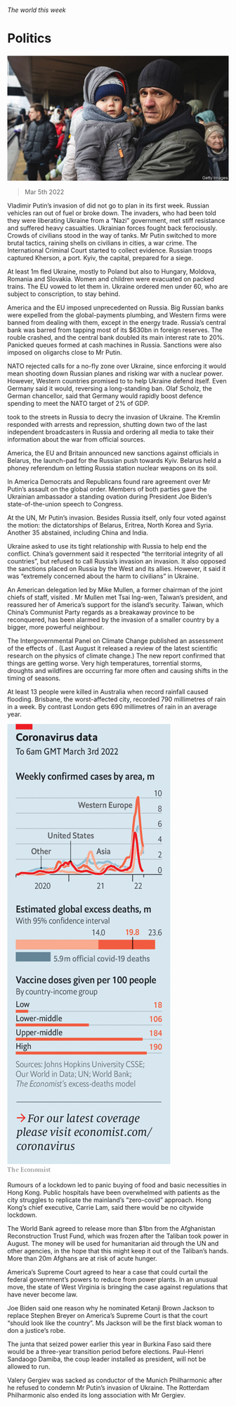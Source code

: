 ###### The world this week

# Politics 

#####  

![image](images/20220305_WWP001_0.jpg) 

> Mar 5th 2022 

Vladimir Putin’s invasion of  did not go to plan in its first week. Russian vehicles ran out of fuel or broke down. The invaders, who had been told they were liberating Ukraine from a “Nazi” government, met stiff resistance and suffered heavy casualties. Ukrainian forces fought back ferociously. Crowds of civilians stood in the way of tanks. Mr Putin switched to more brutal tactics, raining shells on civilians in cities, a war crime. The International Criminal Court started to collect evidence. Russian troops captured Kherson, a port. Kyiv, the capital, prepared for a siege.


At least 1m  fled Ukraine, mostly to Poland but also to Hungary, Moldova, Romania and Slovakia. Women and children were evacuated on packed trains. The EU vowed to let them in. Ukraine ordered men under 60, who are subject to conscription, to stay behind.

America and the EU imposed unprecedented  on Russia. Big Russian banks were expelled from the global-payments plumbing, and Western firms were banned from dealing with them, except in the energy trade. Russia’s central bank was barred from tapping most of its $630bn in foreign reserves. The rouble crashed, and the central bank doubled its main interest rate to 20%. Panicked queues formed at cash machines in Russia. Sanctions were also imposed on oligarchs close to Mr Putin.

NATO rejected calls for a no-fly zone over Ukraine, since enforcing it would mean shooting down Russian planes and risking war with a nuclear power. However, Western countries promised to  to help Ukraine defend itself. Even Germany said it would, reversing a long-standing ban. Olaf Scholz, the German chancellor, said that Germany would rapidly boost defence spending to meet the NATO target of 2% of GDP.

took to the streets in Russia to decry the invasion of Ukraine. The Kremlin responded with arrests and repression, shutting down two of the last independent broadcasters in Russia and ordering all media to take their information about the war from official sources.

America, the EU and Britain announced new sanctions against officials in Belarus, the launch-pad for the Russian push towards Kyiv. Belarus held a phoney referendum on letting Russia station nuclear weapons on its soil.

In America Democrats and Republicans found rare agreement over Mr Putin’s assault on the global order. Members of both parties gave the Ukrainian ambassador a standing ovation during President Joe Biden’s state-of-the-union speech to Congress.

At the UN,  Mr Putin’s invasion. Besides Russia itself, only four voted against the motion: the dictatorships of Belarus, Eritrea, North Korea and Syria. Another 35 abstained, including China and India.

Ukraine asked  to use its tight relationship with Russia to help end the conflict. China’s government said it respected “the territorial integrity of all countries”, but refused to call Russia’s invasion an invasion. It also opposed the sanctions placed on Russia by the West and its allies. However, it said it was “extremely concerned about the harm to civilians” in Ukraine.

An American delegation led by Mike Mullen, a former chairman of the joint chiefs of staff, visited . Mr Mullen met Tsai Ing-wen, Taiwan’s president, and reassured her of America’s support for the island’s security. Taiwan, which China’s Communist Party regards as a breakaway province to be reconquered, has been alarmed by the invasion of a smaller country by a bigger, more powerful neighbour.

The Intergovernmental Panel on Climate Change published an assessment of the effects of . (Last August it released a review of the latest scientific research on the physics of climate change.) The new report confirmed that things are getting worse. Very high temperatures, torrential storms, droughts and wildfires are occurring far more often and causing shifts in the timing of seasons.

At least 13 people were killed in Australia when record rainfall caused flooding. Brisbane, the worst-affected city, recorded 790 millimetres of rain in a week. By contrast London gets 690 millimetres of rain in an average year.

![image](images/20220305_WWC098.png) 


Rumours of a lockdown led to panic buying of food and basic necessities in Hong Kong. Public hospitals have been overwhelmed with patients as the city struggles to replicate the mainland’s “zero-covid” approach. Hong Kong’s chief executive, Carrie Lam, said there would be no citywide lockdown.

The World Bank agreed to release more than $1bn from the Afghanistan Reconstruction Trust Fund, which was frozen after the Taliban took power in August. The money will be used for humanitarian aid through the UN and other agencies, in the hope that this might keep it out of the Taliban’s hands. More than 20m Afghans are at risk of acute hunger.

America’s Supreme Court agreed to hear a case that could curtail the federal government’s powers to reduce from power plants. In an unusual move, the state of West Virginia is bringing the case against regulations that have never become law.

Joe Biden said one reason why he nominated Ketanji Brown Jackson to replace Stephen Breyer on America’s Supreme Court is that the court “should look like the country”. Ms Jackson will be the first black woman to don a justice’s robe.

The junta that seized power earlier this year in Burkina Faso said there would be a three-year transition period before elections. Paul-Henri Sandaogo Damiba, the coup leader installed as president, will not be allowed to run.

Valery Gergiev was sacked as conductor of the Munich Philharmonic after he refused to condemn Mr Putin’s invasion of Ukraine. The Rotterdam Philharmonic also ended its long association with Mr Gergiev.


